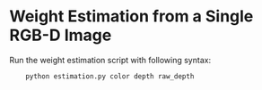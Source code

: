 Weight Estimation from a Single RGB-D Image
===========================================

Run the weight estimation script with following syntax:
```
	python estimation.py color depth raw_depth	
```
